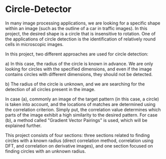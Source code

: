# Circle-Detector
In many image processing applications, we are looking for a specific shape within an image (such as the outline of a car in traffic images). In this project, the desired shape is a circle that is insensitive to rotation. One of the applications of circle detection is the identification of relatively round cells in microscopic images.


In this project, two different approaches are used for circle detection:


a) In this case, the radius of the circle is known in advance. We are only looking for circles with the specified dimensions, and even if the image contains circles with different dimensions, they should not be detected.


b) The radius of the circle is unknown, and we are searching for the detection of all circles present in the image.


In case (a), commonly an image of the target pattern (in this case, a circle) is taken into account, and the locations of matches are determined using the correlation criterion. Simply put, the correlation value determines which parts of the image exhibit a high similarity to the desired pattern. For case (b), a method called "Gradient Vector Pairings" is used, which will be explained further.


This project consists of four sections: three sections related to finding circles with a known radius (direct correlation method, correlation using DFT, and correlation on derivative images), and one section focused on finding circles with an unknown radius.

